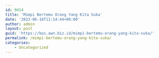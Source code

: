```yaml
---
id: 9414
title: 'Mimpi Bertemu Orang Yang Kita Suka'
date: '2023-06-18T11:14:44+00:00'
author: admin
layout: post
guid: 'https://bos.awn.biz.id/mimpi-bertemu-orang-yang-kita-suka/'
permalink: /mimpi-bertemu-orang-yang-kita-suka/
categories:
    - Uncategorized
---
```



